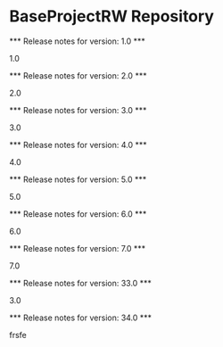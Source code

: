 # BaseProjectRW Repository

*** Release notes for version: 1.0 ***

1.0

*** Release notes for version: 2.0 ***

2.0

*** Release notes for version: 3.0 ***

3.0

*** Release notes for version: 4.0 ***

4.0

*** Release notes for version: 5.0 ***

5.0

*** Release notes for version: 6.0 ***

6.0

*** Release notes for version: 7.0 ***

7.0

*** Release notes for version: 33.0 ***

3.0

*** Release notes for version: 34.0 ***

frsfe